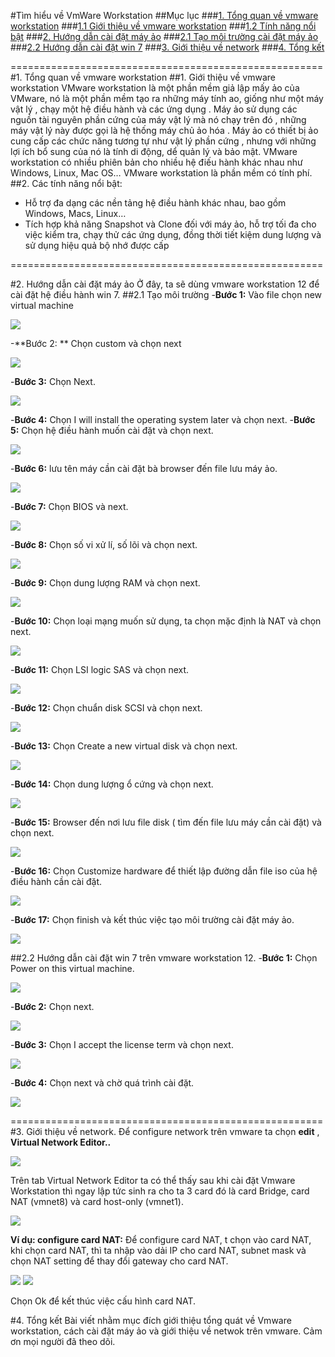 #Tìm hiểu về VmWare Workstation
##Mục lục
###[1. Tổng quan về vmware workstation](#tongquan)
###[1.1 Giới thiệu về vmware workstation](#gioithieu)
###[1.2 Tính năng nổi bật](#tinhnang)
###[2. Hướng dẫn cài đặt máy ảo](#caidat)
###[2.1 Tạo môi trường cài đặt máy ảo](#moitruong)
###[2.2 Hướng dẫn cài đặt win 7](#caidat1)
###[3. Giới thiệu về network](#net)
###[4. Tổng kết](#tongket)

======================================================
<a name="tongquan"></a>
#1. Tổng quan về vmware workstation
<a name="gioithieu"></a>
##1. Giới thiệu về vmware workstation
VMware workstation là một phần mềm giả lập mấy ảo của VMware, nó là một phần mềm tạo ra những máy tính ao, giống như một máy vật lý , chạy một hệ điều hành và các ứng dụng . Máy ảo sử dụng các nguồn tài nguyên phần cứng của máy vật lý mà nó chạy trên đó , những máy vật lý này được gọi là hệ thống máy chủ ảo hóa . Máy ảo có thiết bị ảo cung cấp các chức năng tương tự như vật lý phần cứng , nhưng  với những lợi ích bổ sung của nó là tính di động, dể quản lý và bảo mật.
VMware workstation có nhiều phiên bản cho nhiều hệ điếu hành khác nhau như Windows, Linux, Mac OS… VMware workstation là phần mềm có tính phí.
<a name="tinhnang"></a>
##2. Các tính năng nổi bật:
<ul> 
<li>Hỗ trợ đa dạng các nền tảng hệ điều hành khác nhau, bao gồm Windows, Macs, Linux…</li>
<li>Tích hợp khả năng Snapshot và Clone đối với máy ảo, hỗ trợ tối đa cho việc kiểm tra, chạy thử các ứng dụng, đồng thời tiết kiệm dung lượng và sử dụng hiệu quả bộ nhớ được cấp</li>
</ul>

======================================================
<a name="caidat"></a>

#2. Hướng dẫn cài đặt máy ảo
Ở đây, ta sẽ dùng vmware workstation 12 để cài đặt hệ điều hành win 7. 
<a name="moitruong"></a>
##2.1 Tạo môi trường
-**Bước 1:** Vào file chọn new virtual machine

<img src="http://i.imgur.com/0ke4amy.png">

-**Bước 2: ** Chọn custom và chọn next

<img src="http://i.imgur.com/8H7eZPc.png">

-**Bước 3:** Chọn Next.

<img src="http://i.imgur.com/7PesiFr.png">

-**Bước 4:** Chọn I will install the operating system later và chọn next.
-**Bước 5:** Chọn hệ điều hành muốn cài đặt và chọn next.

<img src="http://i.imgur.com/HwxXPLg.png">

-**Bước 6:** lưu tên máy cần cài đặt bà browser đến file lưu máy ảo.

<img src="http://i.imgur.com/aBA6FGs.png">

-**Bước 7:** Chọn BIOS và next.

<img src="http://i.imgur.com/ux1uUIb.png">

-**Bước 8:** Chọn số vi xử lí, số lõi và chọn next.

<img src="http://i.imgur.com/5vqBHSr.png">

-**Bước 9:** Chọn dung lượng RAM và chọn next.

<img src="http://i.imgur.com/yLrt47a.png">

-**Bước 10:** Chọn loại mạng muốn sử dụng, ta chọn mặc định là NAT và chọn next.

<img src="http://i.imgur.com/dkE3QKm.png">

-**Bước 11:** Chọn LSI logic SAS và chọn next.

<img src="http://i.imgur.com/8oCebD7.png">

-**Bước 12:** Chọn chuẩn disk SCSI và chọn next.

<img src="http://i.imgur.com/H49tzYq.png">

-**Bước 13:** Chọn Create a new virtual disk và chọn next. 

<img src="http://i.imgur.com/ZMVHSMd.png">

-**Bước 14:** Chọn dung lượng ổ cứng và chọn next. 

<img src="http://i.imgur.com/icsrIK5.png">

-**Bước 15:** Browser đến nơi lưu file disk ( tìm đến file lưu máy cần cài đặt) và chọn next. 

<img src="http://i.imgur.com/l7bbPzI.png">

-**Bước 16:** Chọn Customize hardware để thiết lập đường dẫn file iso của hệ điều hành cần cài đặt. 

<img src="http://i.imgur.com/7u3GNui.png">

-**Bước 17:** Chọn finish và kết thúc việc tạo môi trường cài đặt máy ảo.

<img src="http://i.imgur.com/xWeUsNf.png">

<a name="caidat1"></a>
##2.2  Hướng dẫn cài đặt win 7 trên vmware workstation 12.
-**Bước 1:**  Chọn Power on this virtual machine.

<img src="http://i.imgur.com/ztDw1vE.png">

-**Bước 2:** Chọn next.

<img src="http://i.imgur.com/ONoEYMg.png">

-**Bước 3:** Chọn I accept the license term và chọn next. 

<img src="http://i.imgur.com/QmadUnK.png">

-**Bước 4:** Chọn next và chờ quá trình cài đặt. 

<img src="http://i.imgur.com/7i0kIMQ.png">

======================================================
<a name="net"></a>
#3. Giới thiệu về network.
Để configure network trên vmware ta chọn **edit** , **Virtual Network Editor..**

<img src="http://i.imgur.com/Ckm0qb6.png">


Trên tab Virtual Network Editor ta có thể thấy sau khi cài đặt Vmware Workstation thì ngay lập tức sinh ra cho ta 3 card đó là card Bridge, card NAT (vmnet8) và card host-only (vmnet1).

<img src="http://i.imgur.com/itb54vi.png">

**Ví dụ: configure card NAT:**
Để configure card NAT, t chọn vào card NAT, khi chọn card NAT, thì ta nhập vào dải IP cho card NAT, subnet mask và chọn NAT setting để thay đổi gateway cho card NAT. 

<img src="http://i.imgur.com/2e4tztP.png">
<img src="http://i.imgur.com/pmDONHT.png">

Chọn Ok để kết thúc việc cấu hình card NAT.


<a name="tongket"></a>
#4. Tổng kết
Bài viết nhằm mục đích giới thiệu tổng quát về Vmware workstation, cách cài đặt máy ảo và giới thiệu về netwok trên vmware.
Cảm ơn mọi người đã theo dõi.  











	



